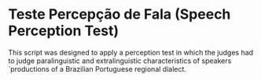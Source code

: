 # Teste Percepção de Fala (Speech Perception Test)
This script was designed to apply a perception test in which the judges had to judge paralinguistic and extralinguistic characteristics of speakers´productions of a Brazilian Portuguese regional dialect.
